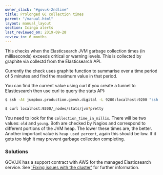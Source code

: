 ```yaml
---
owner_slack: "#govuk-2ndline"
title: Prolonged GC collection times
parent: "/manual.html"
layout: manual_layout
section: Icinga alerts
last_reviewed_on: 2019-09-28
review_in: 6 months
---
```


This checks when the Elasticsearch JVM garbage collection times (in
milliseconds) exceeds critical or warning levels. This is collected by graphite
via collectd from the Elasticsearch API.

Currently the check uses graphite function to summarise over a time period of 5
minutes and find the maximum value in that period.

You can find the current value using curl if you create a tunnel to
Elasticsearch then use curl to query the stats API:

```sh
$ ssh -At jumpbox.production.govuk.digital -L 9200:localhost:9200 "ssh -q \`govuk_node_list --single-node -c search\` -L 9200:elasticsearch5.blue.production.govuk-internal.digital:80"
```

```sh
$ curl localhost:9200/_nodes/stats/jvm?pretty
```

You need to look for the `collection_time_in_millis`. There will be two values:
`old` and `young`. Both are checked by Nagios and correspond to different
portions of the JVM heap. The lower these times are, the better. Another
important value is `heap_used_percent`, again this should be low. If it gets
too high it may prevent garbage collection completing.

### Solutions

GOV.UK has a support contract with AWS for the managed Elasticsearch service.
See ['Fixing issues with the cluster'][fixing-issues-with-cluster] for further
information.

[fixing-issues-with-cluster]: /manual/alerts/elasticsearch-cluster-health.html#fixing-issues-with-the-cluster
